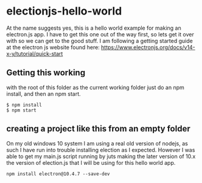 # electionjs-hello-world

At the name suggests yes, this is a hello world example for making an electron.js app. I have to get this one out of the way first, so lets get it over with so we can get to the good stuff. I am following a getting started guide at the electron js website found here: https://www.electronjs.org/docs/v14-x-y/tutorial/quick-start

## Getting this working

with the root of this folder as the current working folder just do an npm install, and then an npm start.

```
$ npm install
$ npm start
```

## creating a project like this from an empty folder

On my old windows 10 system I am using a real old version of nodejs, as such I have run into trouble installing election as I expected. However I was able to get my main.js script running by juts making the later version of 10.x the version of election.js that I will be using for this hello world app.

```
npm install electron@10.4.7 --save-dev
```
